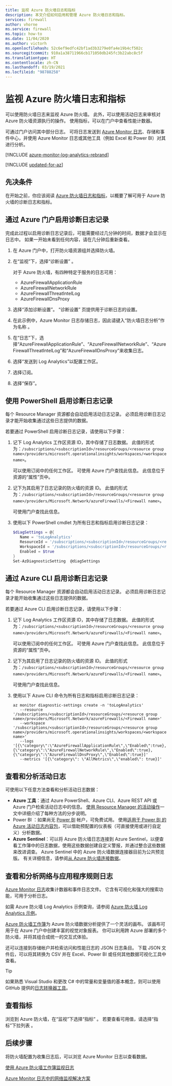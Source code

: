 ```yaml
---
title: 监视 Azure 防火墙日志和指标
description: 本文介绍如何启用和管理 Azure 防火墙日志和指标。
services: firewall
author: vhorne
ms.service: firewall
ms.topic: how-to
ms.date: 11/04/2020
ms.author: victorh
ms.openlocfilehash: 52c6ef9edfc42bf1ad3b3279e0fa4e19b4cf502c
ms.sourcegitcommit: 910a1a38711966cb171050db245fc3b22abc8c5f
ms.translationtype: HT
ms.contentlocale: zh-CN
ms.lasthandoff: 03/19/2021
ms.locfileid: "98788258"
---
```

# <a name="monitor-azure-firewall-logs-and-metrics"></a>监视 Azure 防火墙日志和指标

可以使用防火墙日志来监视 Azure 防火墙。 此外，可以使用活动日志来审核对 Azure 防火墙资源执行的操作。 使用指标，可以在门户中查看性能计数器。

可通过门户访问其中部分日志。 可将日志发送到 [Azure Monitor 日志](../azure-monitor/insights/azure-networking-analytics.md)、存储和事件中心，并使用 Azure Monitor 日志或其他工具（例如 Excel 和 Power BI）对其进行分析。

[!INCLUDE [azure-monitor-log-analytics-rebrand](../../includes/azure-monitor-log-analytics-rebrand.md)]

[!INCLUDE [updated-for-az](../../includes/updated-for-az.md)]

## <a name="prerequisites"></a>先决条件

在开始之前，你应该阅读 [Azure 防火墙日志和指标](logs-and-metrics.md)，以概要了解可用于 Azure 防火墙的诊断日志和指标。

## <a name="enable-diagnostic-logging-through-the-azure-portal"></a>通过 Azure 门户启用诊断日志记录

完成此过程以启用诊断日志记录后，可能需要经过几分钟的时间，数据才会显示在日志中。 如果一开始未看到任何内容，请在几分钟后重新查看。

1. 在 Azure 门户中，打开防火墙资源组并选择防火墙。
2. 在“监视”下，选择“诊断设置” 。

   对于 Azure 防火墙，有四种特定于服务的日志可用：

   * AzureFirewallApplicationRule
   * AzureFirewallNetworkRule
   * AzureFirewallThreatIntelLog
   * AzureFirewallDnsProxy


3. 选择“添加诊断设置”。 “诊断设置”  页提供用于诊断日志的设置。
5. 在此示例中，Azure Monitor 日志存储日志，因此请键入“防火墙日志分析”作为名称  。
6. 在“日志”下，选择“AzureFirewallApplicationRule”、“AzureFirewallNetworkRule”、“AzureFirewallThreatIntelLog”和“AzureFirewallDnsProxy”来收集日志。
7. 选择“发送到 Log Analytics”以配置工作区。
8. 选择订阅。
9. 选择“保存”。

## <a name="enable-diagnostic-logging-by-using-powershell"></a>使用 PowerShell 启用诊断日志记录

每个 Resource Manager 资源都会自动启用活动日志记录。 必须启用诊断日志记录才能开始收集通过这些日志提供的数据。

若要通过 PowerShell 启用诊断日志记录，请使用以下步骤：

1. 记下 Log Analytics 工作区资源 ID，其中存储了日志数据。 此值的形式为：`/subscriptions/<subscriptionId>/resourceGroups/<resource group name>/providers/microsoft.operationalinsights/workspaces/<workspace name>`。

   可以使用订阅中的任何工作区。 可使用 Azure 门户查找此信息。 此信息位于资源的“属性”页中。

2. 记下为其启用了日志记录的防火墙的资源 ID。 此值的形式为：`/subscriptions/<subscriptionId>/resourceGroups/<resource group name>/providers/Microsoft.Network/azureFirewalls/<Firewall name>`。

   可使用门户查找此信息。

3. 使用以下 PowerShell cmdlet 为所有日志和指标启用诊断日志记录：

   ```powershell
   $diagSettings = @{
      Name = 'toLogAnalytics'
      ResourceId = '/subscriptions/<subscriptionId>/resourceGroups/<resource group name>/providers/Microsoft.Network/azureFirewalls/<Firewall name>'
      WorkspaceId = '/subscriptions/<subscriptionId>/resourceGroups/<resource group name>/providers/microsoft.operationalinsights/workspaces/<workspace name>'
      Enabled = $true
   }
   Set-AzDiagnosticSetting  @diagSettings 
   ```

## <a name="enable-diagnostic-logging-by-using-the-azure-cli"></a>通过 Azure CLI 启用诊断日志记录

每个 Resource Manager 资源都会自动启用活动日志记录。 必须启用诊断日志记录才能开始收集通过这些日志提供的数据。

若要通过 Azure CLI 启用诊断日志记录，请使用以下步骤：

1. 记下 Log Analytics 工作区资源 ID，其中存储了日志数据。 此值的形式为：`/subscriptions/<subscriptionId>/resourceGroups/<resource group name>/providers/Microsoft.Network/azureFirewalls/<Firewall name>`。

   可以使用订阅中的任何工作区。 可使用 Azure 门户查找此信息。 此信息位于资源的“属性”页中。

2. 记下为其启用了日志记录的防火墙的资源 ID。 此值的形式为：`/subscriptions/<subscriptionId>/resourceGroups/<resource group name>/providers/Microsoft.Network/azureFirewalls/<Firewall name>`。

   可使用门户查找此信息。

3. 使用以下 Azure CLI 命令为所有日志和指标启用诊断日志记录：

   ```azurecli-interactive
   az monitor diagnostic-settings create -n 'toLogAnalytics'
      --resource '/subscriptions/<subscriptionId>/resourceGroups/<resource group name>/providers/Microsoft.Network/azureFirewalls/<Firewall name>'
      --workspace '/subscriptions/<subscriptionId>/resourceGroups/<resource group name>/providers/microsoft.operationalinsights/workspaces/<workspace name>'
      --logs '[{\"category\":\"AzureFirewallApplicationRule\",\"Enabled\":true}, {\"category\":\"AzureFirewallNetworkRule\",\"Enabled\":true}, {\"category\":\"AzureFirewallDnsProxy\",\"Enabled\":true}]' 
      --metrics '[{\"category\": \"AllMetrics\",\"enabled\": true}]'
   ```

## <a name="view-and-analyze-the-activity-log"></a>查看和分析活动日志

可使用以下任意方法查看和分析活动日志数据：

* **Azure 工具**：通过 Azure PowerShell、Azure CLI、Azure REST API 或 Azure 门户检索活动日志中的信息。 [使用 Resource Manager 的活动操作](../azure-resource-manager/management/view-activity-logs.md)一文中详细介绍了每种方法的分步说明。
* Power BI  ：如果尚无 [Power BI](https://powerbi.microsoft.com/pricing) 帐户，可免费试用。 使用[适用于 Power BI 的 Azure 活动日志内容包](https://powerbi.microsoft.com/en-us/documentation/powerbi-content-pack-azure-audit-logs/)，可以借助预配置的仪表板（可直接使用或进行自定义）分析数据。
* **Azure Sentinel**：可以将 Azure 防火墙日志连接到 Azure Sentinel，以便查看工作簿中的日志数据，使用这些数据创建自定义警报，并通过整合这些数据来改进调查。 Azure Sentinel 中的 Azure 防火墙数据连接器目前为公共预览版。 有关详细信息，请参阅[从 Azure 防火墙连接数据](../sentinel/connect-azure-firewall.md)。

## <a name="view-and-analyze-the-network-and-application-rule-logs"></a>查看和分析网络与应用程序规则日志

[Azure Monitor 日志](../azure-monitor/insights/azure-networking-analytics.md)收集计数器和事件日志文件。 它含有可视化和强大的搜索功能，可用于分析日志。

如需 Azure 防火墙 Log Analytics 示例查询，请参阅 [Azure 防火墙 Log Analytics 示例](./firewall-workbook.md)。

[Azure 防火墙工作簿](firewall-workbook.md)为 Azure 防火墙数据分析提供了一个灵活的画布。 该画布可用于在 Azure 门户中创建丰富的视觉对象报表。 你可以利用跨 Azure 部署的多个防火墙，并将其组合成统一的交互式体验。

还可以连接到存储帐户并检索访问和性能日志的 JSON 日志条目。 下载 JSON 文件后，可以将其转换为 CSV 并在 Excel、Power BI 或任何其他数据可视化工具中查看。

> [!TIP]
> 如果熟悉 Visual Studio 和更改 C# 中的常量和变量值的基本概念，则可以使用 GitHub 提供的[日志转换器工具](https://github.com/Azure-Samples/networking-dotnet-log-converter)。

## <a name="view-metrics"></a>查看指标
浏览到 Azure 防火墙，在“监视”下选择“指标” 。 若要查看可用值，请选择“指标”下拉列表  。

## <a name="next-steps"></a>后续步骤

将防火墙配置为收集日志后，可以浏览 Azure Monitor 日志以查看数据。

[使用 Azure 防火墙工作簿监视日志](firewall-workbook.md)

[Azure Monitor 日志中的网络监视解决方案](../azure-monitor/insights/azure-networking-analytics.md)